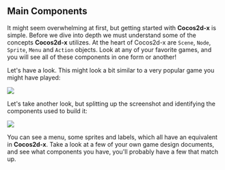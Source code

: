 ## Main Components
It might seem overwhelming at first, but getting started with __Cocos2d-x__ is
simple. Before we dive into depth we must understand some of the concepts
__Cocos2d-x__ utilizes. At the heart of Cocos2d-x are `Scene`, `Node`, `Sprite`,
`Menu` and `Action` objects. Look at any of your favorite games, and you will
see all of these components in one form or another!

Let's have a look. This might look a bit similar to a very popular game you might have played:

![](basic_concepts-img/2n_main.png "")

Let's take another look, but splitting up the screenshot and identifying the
components used to build it:

![](basic_concepts-img/2n_annotated_scaled.png "")

You can see a menu, some sprites and labels, which all have an equivalent in
__Cocos2d-x__.  Take a look at a few of your own game design documents, and see what components you have, you'll probably have a few that match up.
